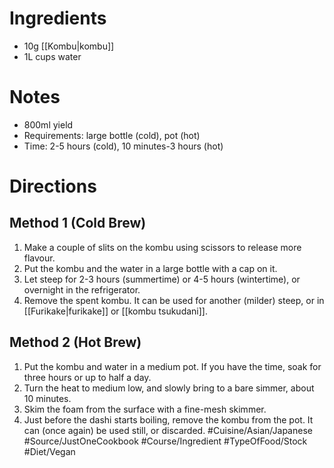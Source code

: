 # Ingredients
- 10g [[Kombu|kombu]]
- 1L cups water
# Notes
- 800ml yield
- Requirements: large bottle (cold), pot (hot)
- Time: 2-5 hours (cold), 10 minutes-3 hours (hot)
# Directions
## Method 1 (Cold Brew)
1. Make a couple of slits on the kombu using scissors to release more flavour.
2. Put the kombu and the water in a large bottle with a cap on it.
3. Let steep for 2-3 hours (summertime) or 4-5 hours (wintertime), or overnight in the refrigerator.
4. Remove the spent kombu. It can be used for another (milder) steep, or in [[Furikake|furikake]] or [[kombu tsukudani]].

## Method 2 (Hot Brew)
1. Put the kombu and water in a medium pot. If you have the time, soak for three hours or up to half a day.
2. Turn the heat to medium low, and slowly bring to a bare simmer, about 10 minutes.
3. Skim the foam from the surface with a fine-mesh skimmer.
4. Just before the dashi starts boiling, remove the kombu from the pot. It can (once again) be used still, or discarded.
#Cuisine/Asian/Japanese #Source/JustOneCookbook #Course/Ingredient #TypeOfFood/Stock #Diet/Vegan  